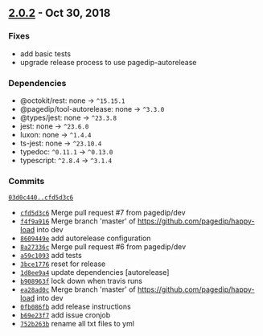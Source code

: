 ## [2.0.2](https://github.com/pagedip/happy-load/tree/release/1/) - Oct 30, 2018

### Fixes
- add basic tests
- upgrade release process to use pagedip-autorelease

### Dependencies
- @octokit/rest: none → `^15.15.1`
- @pagedip/tool-autorelease: none → `^3.3.0`
- @types/jest: none → `^23.3.8`
- jest: none → `^23.6.0`
- luxon: none → `^1.4.4`
- ts-jest: none → `^23.10.4`
- typedoc: `^0.11.1` → `^0.13.0`
- typescript: `^2.8.4` → `^3.1.4`

### Commits
[`03d0c440..cfd5d3c6`](https://github.com/pagedip/happy-load/compare/03d0c44015e94c63c6c31cba3b77517294480102..cfd5d3c6640fdc44be09fa5881e030d7b494edfb)
- [`cfd5d3c6`](https://github.com/pagedip/happy-load/commit/cfd5d3c6640fdc44be09fa5881e030d7b494edfb) Merge pull request #7 from pagedip/dev
- [`f4f9a916`](https://github.com/pagedip/happy-load/commit/f4f9a9166277ac81ff82773e708c4a63f92a2f3d) Merge branch 'master' of https://github.com/pagedip/happy-load into dev
- [`8609449e`](https://github.com/pagedip/happy-load/commit/8609449ed684f6e2ccc89104f798b0300dea7bee) add autorelease configuration
- [`8a27336c`](https://github.com/pagedip/happy-load/commit/8a27336c2e895302bc0297b7e3e6ed6d6e2cc7d2) Merge pull request #6 from pagedip/dev
- [`a59c1093`](https://github.com/pagedip/happy-load/commit/a59c1093a572d4bea408640c17aa2be2c4f32a85) add tests
- [`3bce1776`](https://github.com/pagedip/happy-load/commit/3bce1776e6d5aa28a4dba182743980cc81556535) reset for release
- [`1d8ee9a4`](https://github.com/pagedip/happy-load/commit/1d8ee9a4fd7a56dddc5af167ad488ce38f63d577) update dependencies [autorelease]
- [`b908963f`](https://github.com/pagedip/happy-load/commit/b908963f692dd48dfbeb01811fbec1ef2a49d44c) lock down when travis runs
- [`ea28ad0c`](https://github.com/pagedip/happy-load/commit/ea28ad0c5d035f779ece4d0e6e7c6f3c648e8bc5) Merge branch 'master' of https://github.com/pagedip/happy-load into dev
- [`0fb086fb`](https://github.com/pagedip/happy-load/commit/0fb086fb3955da2323c6da1dc01a410a26a0f704) add release instructions
- [`b69e23f7`](https://github.com/pagedip/happy-load/commit/b69e23f774a6639883be9f3636785b4a5f6c6c25) add issue cronjob
- [`752b263b`](https://github.com/pagedip/happy-load/commit/752b263b9ca1c937fd47098eed934e54ffd19b89) rename all txt files to yml


